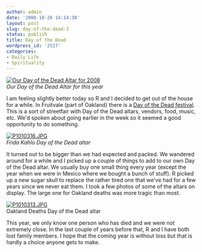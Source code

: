 ```yaml
---
author: admin
date: '2008-10-26 14:14:38'
layout: post
slug: day-of-the-dead-3
status: publish
title: Day of the Dead
wordpress_id: '2527'
categories:
- Daily Life
- Spirituality
---
```


[![Our Day of the Dead Altar for
2008](http://farm4.static.flickr.com/3292/2975969890_69f5ceb639.jpg)](http://www.flickr.com/photos/albill/2975969890/ "Our Day of the Dead Altar for 2008 by albill, on Flickr")\
*Our Day of the Dead Altar for this year*

I am feeling slightly better today so R and I decided to get out of the
house for a while. In Fruitvale (part of Oakland) there is a [Day of the
Dead festival](http://www.unitycouncil.org/ddlm/index.htm). This is a
sort of streetfair with Day of the Dead altars, vendors, food, music,
etc. We'd spoken about going earlier in the week so it seemed a good
opportunity to do something.

[![P1010316.JPG](http://farm4.static.flickr.com/3188/2975965398_6ebcdcb307.jpg)](http://www.flickr.com/photos/albill/2975965398/ "P1010316.JPG by albill, on Flickr")\
*Frida Kahlo Day of the Dead altar*

It turned out to be bigger than we had expected and packed. We wandered
around for a while and I picked up a couple of things to add to our own
Day of the Dead altar. We usually buy one small thing every year (except
the year when we were in Mexico where we bought a bunch of stuff). R
picked up a new sugar skull to replace the rather tired one that we've
had for a few years since we never eat them. I took a few photos of some
of the altars on display. The large one for Oakland deaths was more
tragic than most.

[![P1010313.JPG](http://farm4.static.flickr.com/3284/2975961740_22eb8a22fb.jpg)](http://www.flickr.com/photos/albill/2975961740/ "P1010313.JPG by albill, on Flickr")\
Oakland Deaths Day of the Dead altar

This year, we only know one person who has died and we were not
extremely close. In the last couple of years before that, R and I have
both lost family members. I hope that the coming year is without loss
but that is hardly a choice anyone gets to make.
